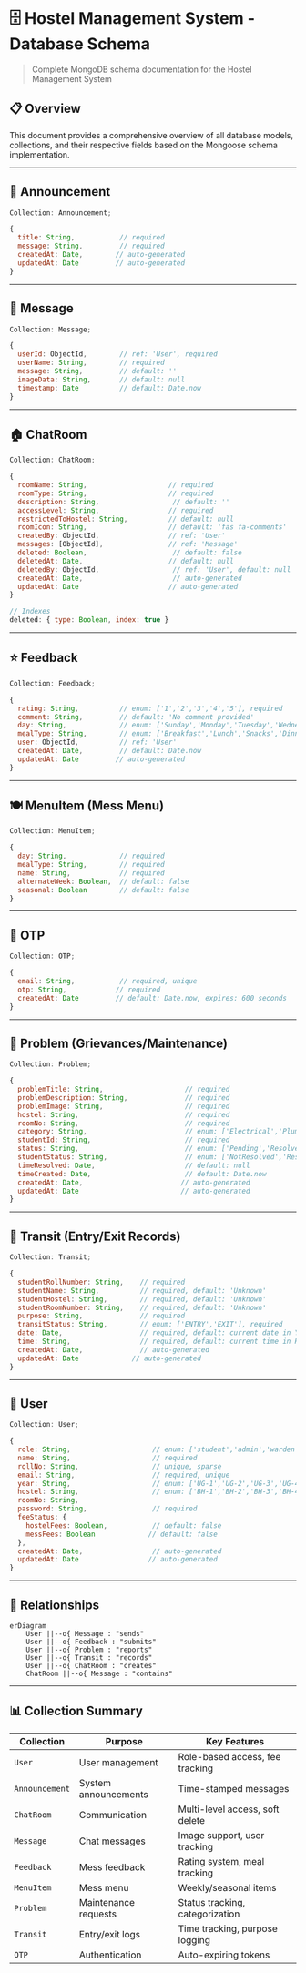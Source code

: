 # 🗄️ Hostel Management System - Database Schema

> Complete MongoDB schema documentation for the Hostel Management System

## 📋 Overview

This document provides a comprehensive overview of all database models, collections, and their respective fields based on the Mongoose schema implementation.

---

## 📢 Announcement

```javascript
Collection: Announcement;
```

```javascript
{
  title: String,           // required
  message: String,         // required
  createdAt: Date,        // auto-generated
  updatedAt: Date         // auto-generated
}
```

---

## 💬 Message

```javascript
Collection: Message;
```

```javascript
{
  userId: ObjectId,        // ref: 'User', required
  userName: String,        // required
  message: String,         // default: ''
  imageData: String,       // default: null
  timestamp: Date          // default: Date.now
}
```

---

## 🏠 ChatRoom

```javascript
Collection: ChatRoom;
```

```javascript
{
  roomName: String,                    // required
  roomType: String,                    // required
  description: String,                  // default: ''
  accessLevel: String,                 // required
  restrictedToHostel: String,          // default: null
  roomIcon: String,                    // default: 'fas fa-comments'
  createdBy: ObjectId,                 // ref: 'User'
  messages: [ObjectId],                // ref: 'Message'
  deleted: Boolean,                     // default: false
  deletedAt: Date,                     // default: null
  deletedBy: ObjectId,                  // ref: 'User', default: null
  createdAt: Date,                      // auto-generated
  updatedAt: Date                      // auto-generated
}

// Indexes
deleted: { type: Boolean, index: true }
```

---

## ⭐ Feedback

```javascript
Collection: Feedback;
```

```javascript
{
  rating: String,          // enum: ['1','2','3','4','5'], required
  comment: String,         // default: 'No comment provided'
  day: String,             // enum: ['Sunday','Monday','Tuesday','Wednesday','Thursday','Friday','Saturday'], required
  mealType: String,        // enum: ['Breakfast','Lunch','Snacks','Dinner'], required
  user: ObjectId,          // ref: 'User'
  createdAt: Date,         // default: Date.now
  updatedAt: Date         // auto-generated
}
```

---

## 🍽️ MenuItem (Mess Menu)

```javascript
Collection: MenuItem;
```

```javascript
{
  day: String,             // required
  mealType: String,        // required
  name: String,            // required
  alternateWeek: Boolean,  // default: false
  seasonal: Boolean        // default: false
}
```

---

## 🔐 OTP

```javascript
Collection: OTP;
```

```javascript
{
  email: String,           // required, unique
  otp: String,            // required
  createdAt: Date         // default: Date.now, expires: 600 seconds
}
```

---

## 🔧 Problem (Grievances/Maintenance)

```javascript
Collection: Problem;
```

```javascript
{
  problemTitle: String,                    // required
  problemDescription: String,              // required
  problemImage: String,                    // required
  hostel: String,                          // required
  roomNo: String,                          // required
  category: String,                        // enum: ['Electrical','Plumbing','Painting','Carpentry','Cleaning','Internet','Furniture','Pest Control','Other'], required
  studentId: String,                       // required
  status: String,                          // enum: ['Pending','Resolved','Rejected','ToBeConfirmed'], default: 'Pending'
  studentStatus: String,                   // enum: ['NotResolved','Resolved','Rejected'], default: 'NotResolved'
  timeResolved: Date,                      // default: null
  timeCreated: Date,                       // default: Date.now
  createdAt: Date,                        // auto-generated
  updatedAt: Date                         // auto-generated
}
```

---

## 🚪 Transit (Entry/Exit Records)

```javascript
Collection: Transit;
```

```javascript
{
  studentRollNumber: String,    // required
  studentName: String,          // required, default: 'Unknown'
  studentHostel: String,        // required, default: 'Unknown'
  studentRoomNumber: String,    // required, default: 'Unknown'
  purpose: String,              // required
  transitStatus: String,        // enum: ['ENTRY','EXIT'], required
  date: Date,                   // required, default: current date in YYYY-MM-DD
  time: String,                 // required, default: current time in HH:MM:SS
  createdAt: Date,              // auto-generated
  updatedAt: Date             // auto-generated
}
```

---

## 👤 User

```javascript
Collection: User;
```

```javascript
{
  role: String,                    // enum: ['student','admin','warden'], required, default: 'student'
  name: String,                    // required
  rollNo: String,                  // unique, sparse
  email: String,                   // required, unique
  year: String,                    // enum: ['UG-1','UG-2','UG-3','UG-4']
  hostel: String,                  // enum: ['BH-1','BH-2','BH-3','BH-4']
  roomNo: String,
  password: String,                // required
  feeStatus: {
    hostelFees: Boolean,           // default: false
    messFees: Boolean             // default: false
  },
  createdAt: Date,                 // auto-generated
  updatedAt: Date                 // auto-generated
}
```

---

## 🔗 Relationships

```mermaid
erDiagram
    User ||--o{ Message : "sends"
    User ||--o{ Feedback : "submits"
    User ||--o{ Problem : "reports"
    User ||--o{ Transit : "records"
    User ||--o{ ChatRoom : "creates"
    ChatRoom ||--o{ Message : "contains"
```

---

## 📊 Collection Summary

| Collection     | Purpose              | Key Features                    |
| -------------- | -------------------- | ------------------------------- |
| `User`         | User management      | Role-based access, fee tracking |
| `Announcement` | System announcements | Time-stamped messages           |
| `ChatRoom`     | Communication        | Multi-level access, soft delete |
| `Message`      | Chat messages        | Image support, user tracking    |
| `Feedback`     | Mess feedback        | Rating system, meal tracking    |
| `MenuItem`     | Mess menu            | Weekly/seasonal items           |
| `Problem`      | Maintenance requests | Status tracking, categorization |
| `Transit`      | Entry/exit logs      | Time tracking, purpose logging  |
| `OTP`          | Authentication       | Auto-expiring tokens            |
